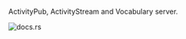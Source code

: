 ActivityPub, ActivityStream and Vocabulary server.

![docs.rs](https://img.shields.io/docsrs/tavern_server)
